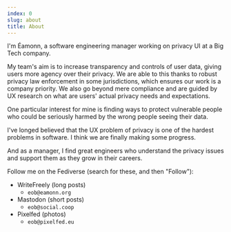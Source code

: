 ```yaml
---  
index: 0
slug: about
title: About
---  
```

I'm Éamonn, a software engineering manager working on privacy UI at a Big Tech company.

My team's aim is to increase transparency and controls of user data, giving users more agency over their privacy. We are able to this thanks to robust privacy law enforcement in some jurisdictions, which ensures our work is a company priority. We also go beyond mere compliance and are guided by UX research on what are users' actual privacy needs and expectations.

One particular interest for mine is finding ways to protect vulnerable people who could be seriously harmed by the wrong people seeing their data.

I've longed believed that the UX problem of privacy is one of the hardest problems in software. I think we are finally making some progress.

And as a manager, I find great engineers who understand the privacy issues and support them as they grow in their careers.

Follow me on the Fediverse (search for these, and then "Follow"):

* WriteFreely (long posts)
  * `eob@eamonn.org`
* Mastodon (short posts)
  * `eob@social.coop`
* Pixelfed (photos)
  * `eob@pixelfed.eu`

